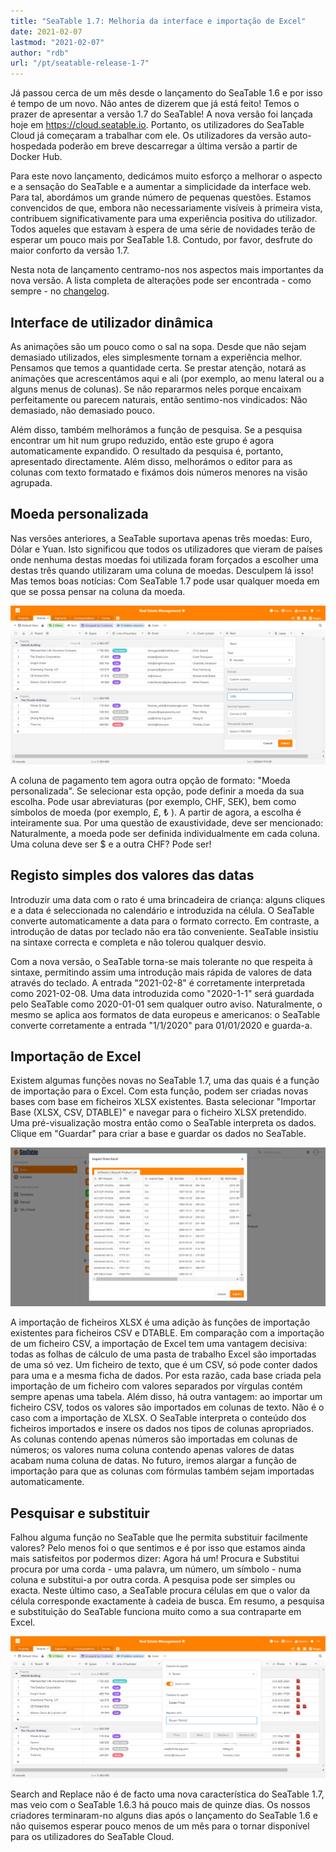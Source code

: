```yaml
---
title: "SeaTable 1.7: Melhoria da interface e importação de Excel"
date: 2021-02-07
lastmod: "2021-02-07"
author: "rdb"
url: "/pt/seatable-release-1-7"
---
```


Já passou cerca de um mês desde o lançamento do SeaTable 1.6 e por isso é tempo de um novo. Não antes de dizerem que já está feito! Temos o prazer de apresentar a versão 1.7 do SeaTable! A nova versão foi lançada hoje em https://cloud.seatable.io. Portanto, os utilizadores do SeaTable Cloud já começaram a trabalhar com ele. Os utilizadores da versão auto-hospedada poderão em breve descarregar a última versão a partir de Docker Hub.

Para este novo lançamento, dedicámos muito esforço a melhorar o aspecto e a sensação do SeaTable e a aumentar a simplicidade da interface web. Para tal, abordámos um grande número de pequenas questões. Estamos convencidos de que, embora não necessariamente visíveis à primeira vista, contribuem significativamente para uma experiência positiva do utilizador. Todos aqueles que estavam à espera de uma série de novidades terão de esperar um pouco mais por SeaTable 1.8. Contudo, por favor, desfrute do maior conforto da versão 1.7.

Nesta nota de lançamento centramo-nos nos aspectos mais importantes da nova versão. A lista completa de alterações pode ser encontrada - como sempre - no [changelog](/pt/docs/changelog/version-1-7/).

## Interface de utilizador dinâmica

As animações são um pouco como o sal na sopa. Desde que não sejam demasiado utilizados, eles simplesmente tornam a experiência melhor. Pensamos que temos a quantidade certa. Se prestar atenção, notará as animações que acrescentámos aqui e ali (por exemplo, ao menu lateral ou a alguns menus de colunas). Se não repararmos neles porque encaixam perfeitamente ou parecem naturais, então sentimo-nos vindicados: Não demasiado, não demasiado pouco.

Além disso, também melhorámos a função de pesquisa. Se a pesquisa encontrar um hit num grupo reduzido, então este grupo é agora automaticamente expandido. O resultado da pesquisa é, portanto, apresentado directamente. Além disso, melhorámos o editor para as colunas com texto formatado e fixámos dois números menores na visão agrupada.

## Moeda personalizada

Nas versões anteriores, a SeaTable suportava apenas três moedas: Euro, Dólar e Yuan. Isto significou que todos os utilizadores que vieram de países onde nenhuma destas moedas foi utilizada foram forçados a escolher uma destas três quando utilizaram uma coluna de moedas. Desculpem lá isso! Mas temos boas notícias: Com SeaTable 1.7 pode usar qualquer moeda em que se possa pensar na coluna da moeda.

![Use a denominação que quiser em SeaTable 1.7](images/Custom_Currency_1590x802.png)

A coluna de pagamento tem agora outra opção de formato: "Moeda personalizada". Se selecionar esta opção, pode definir a moeda da sua escolha. Pode usar abreviaturas (por exemplo, CHF, SEK), bem como símbolos de moeda (por exemplo, £, ₺ ). A partir de agora, a escolha é inteiramente sua. Por uma questão de exaustividade, deve ser mencionado: Naturalmente, a moeda pode ser definida individualmente em cada coluna. Uma coluna deve ser $ e a outra CHF? Pode ser!

## Registo simples dos valores das datas

Introduzir uma data com o rato é uma brincadeira de criança: alguns cliques e a data é seleccionada no calendário e introduzida na célula. O SeaTable converte automaticamente a data para o formato correcto. Em contraste, a introdução de datas por teclado não era tão conveniente. SeaTable insistiu na sintaxe correcta e completa e não tolerou qualquer desvio.

Com a nova versão, o SeaTable torna-se mais tolerante no que respeita à sintaxe, permitindo assim uma introdução mais rápida de valores de data através do teclado. A entrada "2021-02-8" é corretamente interpretada como 2021-02-08. Uma data introduzida como "2020-1-1" será guardada pelo SeaTable como 2020-01-01 sem qualquer outro aviso. Naturalmente, o mesmo se aplica aos formatos de data europeus e americanos: o SeaTable converte corretamente a entrada "1/1/2020" para 01/01/2020 e guarda-a.

## Importação de Excel

Existem algumas funções novas no SeaTable 1.7, uma das quais é a função de importação para o Excel. Com esta função, podem ser criadas novas bases com base em ficheiros XLSX existentes. Basta selecionar "Importar Base (XLSX, CSV, DTABLE)" e navegar para o ficheiro XLSX pretendido. Uma pré-visualização mostra então como o SeaTable interpreta os dados. Clique em "Guardar" para criar a base e guardar os dados no SeaTable.

![Criar novas bases através da importação de uma excelente pasta de trabalho](images/Excel_Import_1590x802.png)

A importação de ficheiros XLSX é uma adição às funções de importação existentes para ficheiros CSV e DTABLE. Em comparação com a importação de um ficheiro CSV, a importação de Excel tem uma vantagem decisiva: todas as folhas de cálculo de uma pasta de trabalho Excel são importadas de uma só vez. Um ficheiro de texto, que é um CSV, só pode conter dados para uma e a mesma ficha de dados. Por esta razão, cada base criada pela importação de um ficheiro com valores separados por vírgulas contém sempre apenas uma tabela. Além disso, há outra vantagem: ao importar um ficheiro CSV, todos os valores são importados em colunas de texto. Não é o caso com a importação de XLSX. O SeaTable interpreta o conteúdo dos ficheiros importados e insere os dados nos tipos de colunas apropriados. As colunas contendo apenas números são importadas em colunas de números; os valores numa coluna contendo apenas valores de datas acabam numa coluna de datas. No futuro, iremos alargar a função de importação para que as colunas com fórmulas também sejam importadas automaticamente.

## Pesquisar e substituir

Falhou alguma função no SeaTable que lhe permita substituir facilmente valores? Pelo menos foi o que sentimos e é por isso que estamos ainda mais satisfeitos por podermos dizer: Agora há um! Procura e Substitui procura por uma corda - uma palavra, um número, um símbolo - numa coluna e substitui-a por outra corda. A pesquisa pode ser simples ou exacta. Neste último caso, a SeaTable procura células em que o valor da célula corresponde exactamente à cadeia de busca. Em resumo, a pesquisa e substituição do SeaTable funciona muito como a sua contraparte em Excel.

![Nova funcionalidade em SeaTable 1.6.3: Substituição de lotes](images/Batch_replacement_1590x717.png)

Search and Replace não é de facto uma nova característica do SeaTable 1.7, mas veio com o SeaTable 1.6.3 há pouco mais de quinze dias. Os nossos criadores terminaram-no alguns dias após o lançamento do SeaTable 1.6 e não quisemos esperar pouco menos de um mês para o tornar disponível para os utilizadores do SeaTable Cloud.
